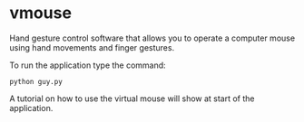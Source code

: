 # vmouse
Hand gesture control software that allows you to operate a computer mouse using hand movements and finger gestures.

To run the application type the command:

``` python guy.py ```

A tutorial on how to use the virtual mouse will show at start of the application.
